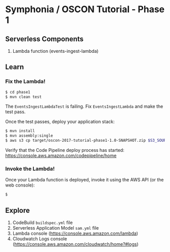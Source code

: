 # Symphonia / OSCON Tutorial - Phase 1

## Serverless Components

1. Lambda function (events-ingest-lambda)

## Learn

### Fix the Lambda!

```bash
$ cd phase1
$ mvn clean test
```

The `EventsIngestLambdaTest` is failing. Fix `EventsIngestLambda` and make the test pass.

Once the test passes, deploy your application stack:

```bash
$ mvn install
$ mvn assembly:single
$ aws s3 cp target/oscon-2017-tutorial-phase1-1.0-SNAPSHOT.zip $S3_SOURCE/source.zip
```

Verify that the Code Pipeline deploy process has started: https://console.aws.amazon.com/codepipeline/home

### Invoke the Lambda!

Once your Lambda function is deployed, invoke it using the AWS API (or the web console):

```bash
$ 
```

## Explore

1. CodeBuild `buildspec.yml` file
1. Serverless Application Model `sam.yml` file
1. Lambda console (https://console.aws.amazon.com/lambda)
1. Cloudwatch Logs console (https://console.aws.amazon.com/cloudwatch/home?#logs)
